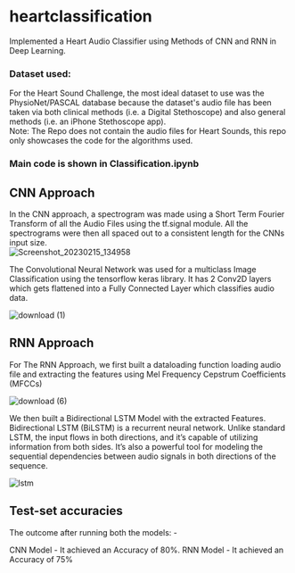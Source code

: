 # heartclassification
Implemented a Heart Audio Classifier using Methods of CNN and RNN in Deep Learning.

### Dataset used:
For the Heart Sound Challenge, the most ideal dataset to use was the PhysioNet/PASCAL database because the dataset's audio file has been taken via both clinical methods (i.e. a Digital Stethoscope) and also general methods (i.e. an iPhone Stethoscope app). <br>
Note: The Repo does not contain the audio files for Heart Sounds, this repo only showcases the code for the algorithms used.
<br>
### Main code is shown in Classification.ipynb
## CNN Approach
In the CNN approach, a spectrogram was made using a Short Term Fourier Transform of all the Audio Files using the tf.signal module. All the spectrograms were then all spaced out to a consistent length for the CNNs input size.
<br>
![Screenshot_20230215_134958](https://user-images.githubusercontent.com/63441604/231683532-c4281921-72a0-4385-9ca8-2f62bf06a15c.png)

The Convolutional Neural Network was used for a multiclass Image Classification using the tensorflow keras library. It has 2 Conv2D layers which gets flattened into a Fully Connected Layer which classifies audio data.

![download (1)](https://user-images.githubusercontent.com/63441604/231684155-610d9d91-fd79-4dfc-8f7e-c65ed4ee46ab.png)

## RNN Approach
For The RNN Approach, we first built a dataloading function loading audio file and extracting the features using Mel Frequency Cepstrum Coefficients (MFCCs)

![download (6)](https://user-images.githubusercontent.com/63441604/231684568-7a6d3df8-a82b-4a96-afbc-91402e25fefa.jpeg)

We then built a Bidirectional LSTM Model with the extracted Features. Bidirectional LSTM (BiLSTM) is a recurrent neural network. Unlike standard LSTM, the input flows in both directions, and it’s capable of utilizing information from both sides. It’s also a powerful tool for modeling the sequential dependencies between audio signals in both directions of the sequence.

![lstm](https://user-images.githubusercontent.com/63441604/231684861-fcebb24d-d8db-4489-8a99-743c3d3fe6e5.png)

## Test-set accuracies
The outcome after running both the models: -

CNN Model - It achieved an Accuracy of 80%.
RNN Model - It achieved an Accuracy of 75%
